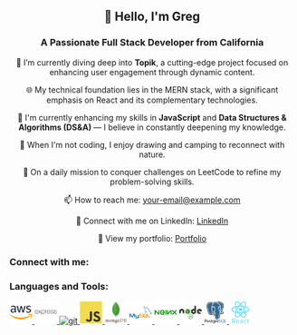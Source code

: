 <h2 align="center">👋 Hello, I'm Greg</h2>
<h3 align="center">A Passionate Full Stack Developer from California</h3>

<p align="center">
  🔭 I’m currently diving deep into <strong>Topik</strong>, a cutting-edge project focused on enhancing user engagement through dynamic content.
</p>

<p align="center">
  🌐 My technical foundation lies in the MERN stack, with a significant emphasis on React and its complementary technologies.
</p>

<p align="center">
  🌲 I'm currently enhancing my skills in <strong>JavaScript</strong> and <strong>Data Structures & Algorithms (DS&A)</strong> — I believe in constantly deepening my knowledge.
</p>

<p align="center">
  🎨 When I'm not coding, I enjoy drawing and camping to reconnect with nature.
</p>

<p align="center">
  📖 On a daily mission to conquer challenges on LeetCode to refine my problem-solving skills.
</p>

<p align="center">
  📫 How to reach me: <a href="mailto:your-email@example.com">your-email@example.com</a>
</p>

<p align="center">
  💼 Connect with me on LinkedIn: <a href="your-linkedin-profile-link">LinkedIn</a>
</p>

<p align="center">
  📂 View my portfolio: <a href="your-portfolio-link">Portfolio</a>
</p>
<h3 align="left">Connect with me:</h3>
<p align="left">
</p>

<h3 align="left">Languages and Tools:</h3>
<p align="left"> <a href="https://aws.amazon.com" target="_blank" rel="noreferrer"> <img src="https://raw.githubusercontent.com/devicons/devicon/master/icons/amazonwebservices/amazonwebservices-original-wordmark.svg" alt="aws" width="40" height="40"/> </a> <a href="https://expressjs.com" target="_blank" rel="noreferrer"> <img src="https://raw.githubusercontent.com/devicons/devicon/master/icons/express/express-original-wordmark.svg" alt="express" width="40" height="40"/> </a> <a href="https://git-scm.com/" target="_blank" rel="noreferrer"> <img src="https://www.vectorlogo.zone/logos/git-scm/git-scm-icon.svg" alt="git" width="40" height="40"/> </a> <a href="https://developer.mozilla.org/en-US/docs/Web/JavaScript" target="_blank" rel="noreferrer"> <img src="https://raw.githubusercontent.com/devicons/devicon/master/icons/javascript/javascript-original.svg" alt="javascript" width="40" height="40"/> </a> <a href="https://www.mongodb.com/" target="_blank" rel="noreferrer"> <img src="https://raw.githubusercontent.com/devicons/devicon/master/icons/mongodb/mongodb-original-wordmark.svg" alt="mongodb" width="40" height="40"/> </a> <a href="https://www.mysql.com/" target="_blank" rel="noreferrer"> <img src="https://raw.githubusercontent.com/devicons/devicon/master/icons/mysql/mysql-original-wordmark.svg" alt="mysql" width="40" height="40"/> </a> <a href="https://www.nginx.com" target="_blank" rel="noreferrer"> <img src="https://raw.githubusercontent.com/devicons/devicon/master/icons/nginx/nginx-original.svg" alt="nginx" width="40" height="40"/> </a> <a href="https://nodejs.org" target="_blank" rel="noreferrer"> <img src="https://raw.githubusercontent.com/devicons/devicon/master/icons/nodejs/nodejs-original-wordmark.svg" alt="nodejs" width="40" height="40"/> </a> <a href="https://www.postgresql.org" target="_blank" rel="noreferrer"> <img src="https://raw.githubusercontent.com/devicons/devicon/master/icons/postgresql/postgresql-original-wordmark.svg" alt="postgresql" width="40" height="40"/> </a> <a href="https://reactjs.org/" target="_blank" rel="noreferrer"> <img src="https://raw.githubusercontent.com/devicons/devicon/master/icons/react/react-original-wordmark.svg" alt="react" width="40" height="40"/> </a> </p>
